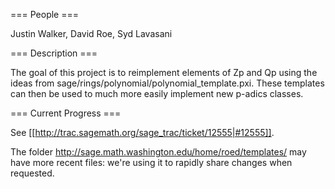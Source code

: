 === People ===

Justin Walker, David Roe, Syd Lavasani

=== Description ===

The goal of this project is to reimplement elements of Zp and Qp using the ideas from sage/rings/polynomial/polynomial_template.pxi. These templates can then be used to much more easily implement new p-adics classes.

=== Current Progress ===

See [[http://trac.sagemath.org/sage_trac/ticket/12555|#12555]].  

The folder http://sage.math.washington.edu/home/roed/templates/ may have more recent files: we're using it to rapidly share changes when requested.

